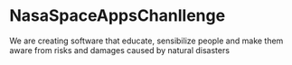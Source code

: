 # NasaSpaceAppsChanllenge
We are creating software that educate, sensibilize people and make them aware from risks and damages caused by natural disasters